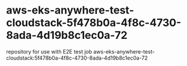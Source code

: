 # aws-eks-anywhere-test-cloudstack-5f478b0a-4f8c-4730-8ada-4d19b8c1ec0a-72
repository for use with E2E test job aws-eks-anywhere-test-cloudstack:5f478b0a-4f8c-4730-8ada-4d19b8c1ec0a-72
